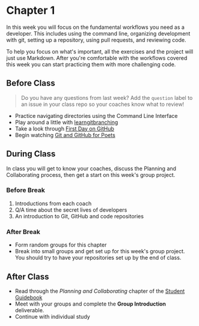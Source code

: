# Chapter 1

In this week you will focus on the fundamental workflows you need as a developer. This includes using the command line, organizing development with git, setting up a repository, using pull requests, and reviewing code.

To help you focus on what's important, all the exercises and the project will just use Markdown. After you're comfortable with the workflows covered this week you can start practicing them with more challenging code.

## Before Class

> Do you have any questions from last week? Add the `question` label to an issue in your class repo so your coaches know what to review!

- Practice navigating directories using the Command Line Interface
- Play around a little with [learngitbranching](https://learngitbranching.js.org/)
- Take a look through [First Day on GitHub](https://lab.github.com/githubtraining/first-day-on-github)
- Begin watching [Git and GitHub for Poets](https://www.youtube.com/playlist?list=PLRqwX-V7Uu6ZF9C0YMKuns9sLDzK6zoiV)

## During Class

In class you will get to know your coaches, discuss the Planning and Collaborating process, then get a start on this week's group project.

### Before Break

1. Introductions from each coach
2. Q/A time about the secret lives of developers
3. An introduction to Git, GitHub and code repositories

### After Break

- Form random groups for this chapter
- Break into small groups and get set up for this week's group project. You should try to have your repositories set up by the end of class.

## After Class

- Read through the _Planning and Collaborating_ chapter of the [Student Guidebook](../students)
- Meet with your groups and complete the **Group Introduction** deliverable.
- Continue with individual study
